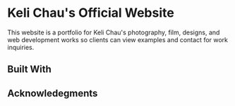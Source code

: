 # Keli Chau's Official Website

This website is a portfolio for Keli Chau's photography, film, designs, and web development works so clients can view examples and contact for work inquiries.

## Built With 

## Acknowledegments




